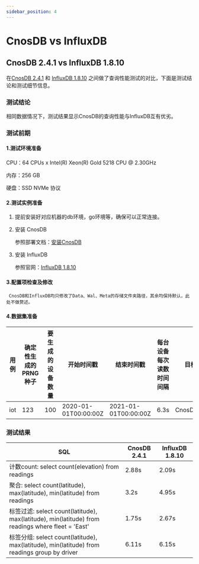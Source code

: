```yaml
---
sidebar_position: 4
---
```


# CnosDB vs InfluxDB

## CnosDB 2.4.1 vs InfluxDB 1.8.10

在[CnosDB 2.4.1](https://github.com/cnosdb/cnosdb) 和 [InfluxDB 1.8.10](https://github.com/influxdata/influxdb) 之间做了查询性能测试的对比，下面是测试结论和测试细节信息。

### 测试结论

相同数据情况下，测试结果显示CnosDB的查询性能与InfluxDB互有优劣。

### 测试前期
#### 1.测试环境准备

CPU：64 CPUs x Intel(R) Xeon(R) Gold 5218 CPU @ 2.30GHz

内存：256 GB

硬盘：SSD NVMe 协议

#### 2.测试实例准备

1. 提前安装好对应机器的db环境，go环境等，确保可以正常连接。

2. 安装 CnosDB

   参照部署文档：[安装CnosDB](../start/install.md)

3. 安装 InfluxDB

   参照官网：[InfluxDB 1.8.10](https://github.com/influxdata/influxdb) 

#### 3.配置项检查及修改

     CnosDB和InfluxDB均只修改了Data、Wal、Meta的存储文件夹路径，其余均保持默认，此处不做赘述。

#### 4.数据集准备

| 用例 | 确定性生成的PRNG种子 | 要生成的设备数量 | 开始时间戳             | 结束时间戳             | 每台设备每次读数时间间隔 | 目标数据库       | 数据量大小  | 数据行数    |
| --- | ------------------ | ------------- | -------------------- | -------------------- | -------------------- |---------------- | --------- | ---------- |
| iot | 123                | 100           | 2020-01-01T00:00:00Z | 2021-01-01T00:00:00Z | 6.3s                 | CnosDB/InfluxDB | 201G      | 450,721,871 |

### 测试结果

| SQL                                                                                             | CnosDB 2.4.1 | InfluxDB 1.8.10 |
| ----------------------------------------------------------------------------------------------- | ------------ |---------------- |
| 计数count: select count(elevation) from readings                                                 | 2.88s        | 2.09s           |
| 聚合: select count(latitude), max(latitude), min(latitude) from readings                         | 3.2s         | 4.95s           |
| 标签过滤: select count(latitude), max(latitude), min(latitude) from readings where fleet = 'East' | 1.75s        | 2.67s           |
| 标签分组: select count(latitude), max(latitude), min(latitude)  from readings group by driver     | 6.11s        | 6.15s           |
